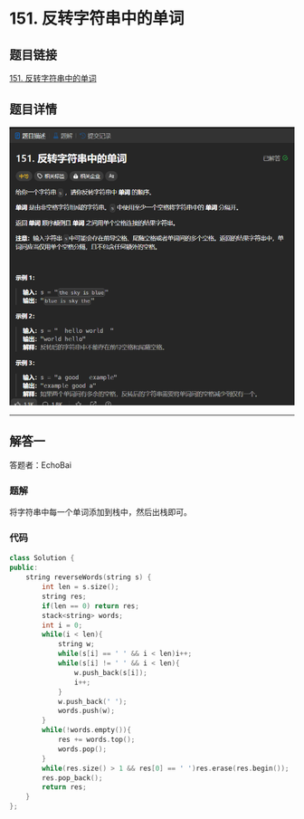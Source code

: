 # 151. 反转字符串中的单词
## 题目链接  
[151. 反转字符串中的单词](https://leetcode.cn/problems/reverse-words-in-a-string/description/?envType=study-plan-v2&envId=top-interview-150)
## 题目详情
![题目图片](Img/151.png)

***
## 解答一
答题者：EchoBai

### 题解
将字符串中每一个单词添加到栈中，然后出栈即可。

### 代码
``` cpp
class Solution {
public:
    string reverseWords(string s) {
        int len = s.size();
        string res;
        if(len == 0) return res;
        stack<string> words;
        int i = 0;
        while(i < len){
            string w;
            while(s[i] == ' ' && i < len)i++;
            while(s[i] != ' ' && i < len){
                w.push_back(s[i]);
                i++;
            }
            w.push_back(' ');
            words.push(w);
        }
        while(!words.empty()){
            res += words.top();
            words.pop();
        }
        while(res.size() > 1 && res[0] == ' ')res.erase(res.begin());
        res.pop_back();
        return res;
    }
};
```


